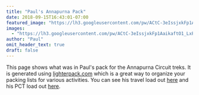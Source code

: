 ```yaml
---
title: "Paul's Annapurna Pack"
date: 2018-09-15T16:43:01-07:00
featured_image: "https://lh3.googleusercontent.com/pw/ACtC-3eIssjxkFp1AaikaftO1_LxPOL7eICAMADI2cxJFeV39ovJ5ii72Pj8DUHUo8b1VJukEHc3fpn-hZ8bqbrSgM1-W0pXj1vMXizJksE4LhVRj8FLj4lXvoE7eo74Id2FVqUa61cGR3gny1ZOPajWqgDXWA=w1210-h908-no"
images:
  - "https://lh3.googleusercontent.com/pw/ACtC-3eIssjxkFp1AaikaftO1_LxPOL7eICAMADI2cxJFeV39ovJ5ii72Pj8DUHUo8b1VJukEHc3fpn-hZ8bqbrSgM1-W0pXj1vMXizJksE4LhVRj8FLj4lXvoE7eo74Id2FVqUa61cGR3gny1ZOPajWqgDXWA=w1210-h908-no"
author: "Paul"
omit_header_text: true
draft: false
---
```


This page shows what was in Paul's pack for the Annapurna Circuit treks. It is generated using [lighterpack.com](https://lighterpack.com) which is a great way to organize your packing lists for various activities. You can see his travel load out [here](/packs/paulspack) and his PCT load out [here](/packs/pauls-pct-pack/).

<script src="https://lighterpack.com/e/bjjjxs"></script><div id="bjjjxs"></div>
